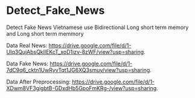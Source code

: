 # Detect_Fake_News
Detect Fake News Vietnamese use Bidirectional Long short term memory and Long short term memmory

Data Real News: https://drive.google.com/file/d/1-UIq3QujAbsQklIEKcT_xoD1izv-8zWF/view?usp=sharing.

Data Fake News: https://drive.google.com/file/d/1-7dC9q6_cktn1UwRyvTqt1JG6XQ3smuy/view?usp=sharing.

Data After Preprocessing: https://drive.google.com/file/d/1-XDwm8VF3gigbtB-GDxdHb5GpoFmKRg-/view?usp=sharing.
